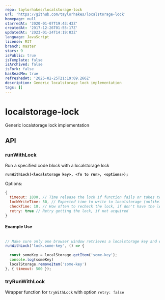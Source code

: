 ```yaml
---
repo: taylorhakes/localstorage-lock
url: 'https://github.com/taylorhakes/localstorage-lock'
homepage: null
starredAt: '2020-01-07T19:43:43Z'
createdAt: '2017-12-26T01:55:17Z'
updatedAt: '2023-01-24T14:19:03Z'
language: JavaScript
license: MIT
branch: master
stars: 9
isPublic: true
isTemplate: false
isArchived: false
isFork: false
hasReadMe: true
refreshedAt: '2025-02-25T21:19:09.266Z'
description: Generic localstorage lock implementation
tags: []
---
```


# localstorage-lock
Generic localstorage lock implementation

## API
### runWithLock
Run a specified code block with a localstorage lock

**`runWithLock(<localstorage key>, <fn to run>, <options>);`**

Options:
```js
{
  timeout: 1000, // Time release the lock if function fails or takes too long
  lockWriteTime: 50, // Expected time to write to localstorage (unlikely to change)
  checkTime: 10, // How often to recheck the lock, if don't have the lock
  retry: true // Retry getting the lock, if not acquired
}
```

#### Example Use
```js

// Make sure only one browser window retrieves a localstorage key and does console.log
runWithLock('lock.some-key', () => {
  
  const someKey = localStorage.getItem('some-key');
  console.log(someKey)
  localStorage.removeItem('some-key')
}, { timeout: 500 });
```

### tryRunWithLock
Wrapper function for `tryWithLock` with option `retry: false`
